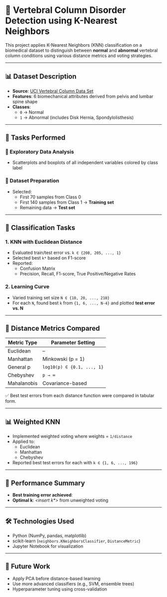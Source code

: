 # 🧠 Vertebral Column Disorder Detection using K-Nearest Neighbors


This project applies K-Nearest Neighbors (KNN) classification on a biomedical dataset to distinguish between **normal** and **abnormal** vertebral column conditions using various distance metrics and voting strategies.

---

## 📊 Dataset Description

- **Source**: [UCI Vertebral Column Data Set](https://archive.ics.uci.edu/ml/datasets/Vertebral+Column)
- **Features**: 6 biomechanical attributes derived from pelvis and lumbar spine shape
- **Classes**:
  - `0` → Normal
  - `1` → Abnormal (includes Disk Hernia, Spondylolisthesis)

---

## 🔬 Tasks Performed

### 📌 Exploratory Data Analysis
- Scatterplots and boxplots of all independent variables colored by class label

### 📌 Dataset Preparation
- Selected:
  - First 70 samples from Class 0
  - First 140 samples from Class 1 → **Training set**
  - Remaining data → **Test set**

---

## 🔁 Classification Tasks

### 1. KNN with Euclidean Distance
- Evaluated train/test error vs. `k ∈ {208, 205, ..., 1}`
- Selected best `k*` based on F1-score
- Reported:
  - Confusion Matrix
  - Precision, Recall, F1-score, True Positive/Negative Rates

### 2. Learning Curve
- Varied training set size `N ∈ {10, 20, ..., 210}`
- For each `N`, found best `k` from `{1, 6, ..., N-4}` and plotted **test error vs. N**

---

## 📐 Distance Metrics Compared

| Metric Type     | Parameter Setting |
|-----------------|-------------------|
| Euclidean       | –                 |
| Manhattan       | Minkowski (p = 1) |
| General p       | `log10(p) ∈ {0.1, ..., 1}` |
| Chebyshev       | `p → ∞`           |
| Mahalanobis     | Covariance-based  |

✅ Best test errors from each distance function were compared in tabular form.

---

## 📊 Weighted KNN

- Implemented weighted voting where weights = `1/distance`
- Applied to:
  - Euclidean
  - Manhattan
  - Chebyshev
- Reported best test errors for each with `k ∈ {1, 6, ..., 196}`

---

## 🏁 Performance Summary

- **Best training error achieved**: _<insert your value here>_
- **Optimal k**: _<insert k*>_ from unweighted voting

---

## 🛠️ Technologies Used

- Python (NumPy, pandas, matplotlib)
- scikit-learn (`neighbors.KNeighborsClassifier`, `DistanceMetric`)
- Jupyter Notebook for visualization

---

## 📌 Future Work

- Apply PCA before distance-based learning
- Use more advanced classifiers (e.g., SVM, ensemble trees)
- Hyperparameter tuning using cross-validation
